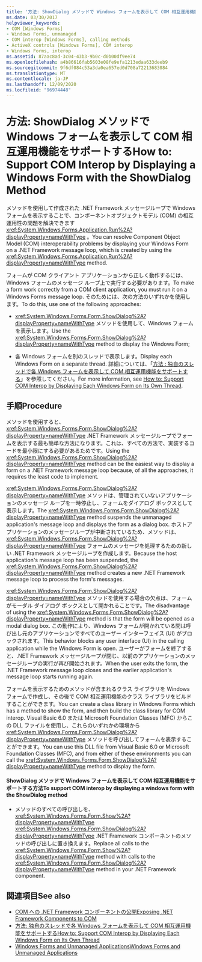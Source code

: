 ```yaml
---
title: '方法: ShowDialog メソッドで Windows フォームを表示して COM 相互運用機能をサポートする'
ms.date: 03/30/2017
helpviewer_keywords:
- COM [Windows Forms]
- Windows Forms, unmanaged
- COM interop [Windows Forms], calling methods
- ActiveX controls [Windows Forms], COM interop
- Windows Forms, interop
ms.assetid: 87aac8ad-3c04-43b3-9b0c-d0b00df9ee74
ms.openlocfilehash: a4b86616fab5603e08fe9efa1213edaa633deeb9
ms.sourcegitcommit: 9f6df084c53a3da0ea657ed0d708a72213683084
ms.translationtype: MT
ms.contentlocale: ja-JP
ms.lasthandoff: 12/09/2020
ms.locfileid: "96974448"
---
```

# <a name="how-to-support-com-interop-by-displaying-a-windows-form-with-the-showdialog-method"></a><span data-ttu-id="3225c-102">方法: ShowDialog メソッドで Windows フォームを表示して COM 相互運用機能をサポートする</span><span class="sxs-lookup"><span data-stu-id="3225c-102">How to: Support COM Interop by Displaying a Windows Form with the ShowDialog Method</span></span>

<span data-ttu-id="3225c-103">メソッドを使用して作成された .NET Framework メッセージループで Windows フォームを表示することで、コンポーネントオブジェクトモデル (COM) の相互運用性の問題を解決できます <xref:System.Windows.Forms.Application.Run%2A?displayProperty=nameWithType> 。</span><span class="sxs-lookup"><span data-stu-id="3225c-103">You can resolve Component Object Model (COM) interoperability problems by displaying your Windows Form on a .NET Framework message loop, which is created by using the <xref:System.Windows.Forms.Application.Run%2A?displayProperty=nameWithType> method.</span></span>  
  
 <span data-ttu-id="3225c-104">フォームが COM クライアント アプリケーションから正しく動作するには、Windows フォームのメッセージ ループ上で実行する必要があります。</span><span class="sxs-lookup"><span data-stu-id="3225c-104">To make a form work correctly from a COM client application, you must run it on a Windows Forms message loop.</span></span> <span data-ttu-id="3225c-105">そのためには、次の方法のいずれかを使用します。</span><span class="sxs-lookup"><span data-stu-id="3225c-105">To do this, use one of the following approaches:</span></span>  
  
- <span data-ttu-id="3225c-106"><xref:System.Windows.Forms.Form.ShowDialog%2A?displayProperty=nameWithType> メソッドを使用して、Windows フォームを表示します。</span><span class="sxs-lookup"><span data-stu-id="3225c-106">Use the <xref:System.Windows.Forms.Form.ShowDialog%2A?displayProperty=nameWithType> method to display the Windows Form;</span></span>  
  
- <span data-ttu-id="3225c-107">各 Windows フォームを別のスレッドで表示します。</span><span class="sxs-lookup"><span data-stu-id="3225c-107">Display each Windows Form on a separate thread.</span></span> <span data-ttu-id="3225c-108">詳細については、「[方法 : 独自のスレッドで各 Windows フォームを表示して COM 相互運用機能をサポートする](how-to-support-com-interop-by-displaying-each-windows-form-on-its-own-thread.md)」を参照してください。</span><span class="sxs-lookup"><span data-stu-id="3225c-108">For more information, see [How to: Support COM Interop by Displaying Each Windows Form on Its Own Thread](how-to-support-com-interop-by-displaying-each-windows-form-on-its-own-thread.md).</span></span>  
  
## <a name="procedure"></a><span data-ttu-id="3225c-109">手順</span><span class="sxs-lookup"><span data-stu-id="3225c-109">Procedure</span></span>  

 <span data-ttu-id="3225c-110">メソッドを使用すると、 <xref:System.Windows.Forms.Form.ShowDialog%2A?displayProperty=nameWithType> .NET Framework メッセージループでフォームを表示する最も簡単な方法になります。これは、すべての方法で、実装するコードを最小限にする必要があるためです。</span><span class="sxs-lookup"><span data-stu-id="3225c-110">Using the <xref:System.Windows.Forms.Form.ShowDialog%2A?displayProperty=nameWithType> method can be the easiest way to display a form on a .NET Framework message loop because, of all the approaches, it requires the least code to implement.</span></span>  
  
 <span data-ttu-id="3225c-111"><xref:System.Windows.Forms.Form.ShowDialog%2A?displayProperty=nameWithType> メソッドは、管理されていないアプリケーションのメッセージ ループを一時停止し、フォームをダイアログ ボックスとして表示します。</span><span class="sxs-lookup"><span data-stu-id="3225c-111">The <xref:System.Windows.Forms.Form.ShowDialog%2A?displayProperty=nameWithType> method suspends the unmanaged application's message loop and displays the form as a dialog box.</span></span> <span data-ttu-id="3225c-112">ホストアプリケーションのメッセージループが中断されているため、メソッドは、 <xref:System.Windows.Forms.Form.ShowDialog%2A?displayProperty=nameWithType> フォームのメッセージを処理するための新しい .NET Framework メッセージループを作成します。</span><span class="sxs-lookup"><span data-stu-id="3225c-112">Because the host application's message loop has been suspended, the <xref:System.Windows.Forms.Form.ShowDialog%2A?displayProperty=nameWithType> method creates a new .NET Framework message loop to process the form's messages.</span></span>  
  
 <span data-ttu-id="3225c-113"><xref:System.Windows.Forms.Form.ShowDialog%2A?displayProperty=nameWithType> メソッドを使用する場合の欠点は、フォームがモーダル ダイアログ ボックスとして開かれることです。</span><span class="sxs-lookup"><span data-stu-id="3225c-113">The disadvantage of using the <xref:System.Windows.Forms.Form.ShowDialog%2A?displayProperty=nameWithType> method is that the form will be opened as a modal dialog box.</span></span> <span data-ttu-id="3225c-114">この動作により、Windows フォームが開かれている間は呼び出し元のアプリケーションですべてのユーザー インターフェイス (UI) がブロックされます。</span><span class="sxs-lookup"><span data-stu-id="3225c-114">This behavior blocks any user interface (UI) in the calling application while the Windows Form is open.</span></span> <span data-ttu-id="3225c-115">ユーザーがフォームを終了すると、.NET Framework メッセージループが閉じ、以前のアプリケーションのメッセージループの実行が再び開始されます。</span><span class="sxs-lookup"><span data-stu-id="3225c-115">When the user exits the form, the .NET Framework message loop closes and the earlier application's message loop starts running again.</span></span>  
  
 <span data-ttu-id="3225c-116">フォームを表示するためのメソッドが含まれるクラス ライブラリを Windows フォームで作成し、その後で COM 相互運用機能のクラス ライブラリをビルドすることができます。</span><span class="sxs-lookup"><span data-stu-id="3225c-116">You can create a class library in Windows Forms which has a method to show the form, and then build the class library for COM interop.</span></span> <span data-ttu-id="3225c-117">Visual Basic 6.0 または Microsoft Foundation Classes (MFC) からこの DLL ファイルを使用し、これらのいずれかの環境から <xref:System.Windows.Forms.Form.ShowDialog%2A?displayProperty=nameWithType> メソッドを呼び出してフォームを表示することができます。</span><span class="sxs-lookup"><span data-stu-id="3225c-117">You can use this DLL file from Visual Basic 6.0 or Microsoft Foundation Classes (MFC), and from either of these environments you can call the <xref:System.Windows.Forms.Form.ShowDialog%2A?displayProperty=nameWithType> method to display the form.</span></span>  
  
#### <a name="to-support-com-interop-by-displaying-a-windows-form-with-the-showdialog-method"></a><span data-ttu-id="3225c-118">ShowDialog メソッドで Windows フォームを表示して COM 相互運用機能をサポートする方法</span><span class="sxs-lookup"><span data-stu-id="3225c-118">To support COM interop by displaying a windows form with the ShowDialog method</span></span>  
  
- <span data-ttu-id="3225c-119">メソッドのすべての呼び出しを、 <xref:System.Windows.Forms.Form.Show%2A?displayProperty=nameWithType> <xref:System.Windows.Forms.Form.ShowDialog%2A?displayProperty=nameWithType> .NET Framework コンポーネントのメソッドの呼び出しに置き換えます。</span><span class="sxs-lookup"><span data-stu-id="3225c-119">Replace all calls to the <xref:System.Windows.Forms.Form.Show%2A?displayProperty=nameWithType> method with calls to the <xref:System.Windows.Forms.Form.ShowDialog%2A?displayProperty=nameWithType> method in your .NET Framework component.</span></span>  
  
## <a name="see-also"></a><span data-ttu-id="3225c-120">関連項目</span><span class="sxs-lookup"><span data-stu-id="3225c-120">See also</span></span>

- [<span data-ttu-id="3225c-121">COM への .NET Framework コンポーネントの公開</span><span class="sxs-lookup"><span data-stu-id="3225c-121">Exposing .NET Framework Components to COM</span></span>](/dotnet/framework/interop/exposing-dotnet-components-to-co)
- [<span data-ttu-id="3225c-122">方法: 独自のスレッドで各 Windows フォームを表示して COM 相互運用機能をサポートする</span><span class="sxs-lookup"><span data-stu-id="3225c-122">How to: Support COM Interop by Displaying Each Windows Form on Its Own Thread</span></span>](how-to-support-com-interop-by-displaying-each-windows-form-on-its-own-thread.md)
- [<span data-ttu-id="3225c-123">Windows Forms and Unmanaged Applications</span><span class="sxs-lookup"><span data-stu-id="3225c-123">Windows Forms and Unmanaged Applications</span></span>](windows-forms-and-unmanaged-applications.md)
